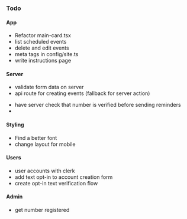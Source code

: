 ### Todo

#### App

- Refactor main-card.tsx
- list scheduled events
- delete and edit events
- meta tags in config/site.ts
- write instructions page

#### Server

- validate form data on server
- api route for creating events (fallback for server action)
<!-- - set up cron job -->
- have server check that number is verified before sending reminders
-

#### Styling

- Find a better font
- change layout for mobile

#### Users

- user accounts with clerk
- add text opt-in to account creation form
- create opt-in text verification flow

#### Admin

- get number registered
